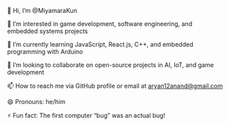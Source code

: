 👋 Hi, I’m @MiyamaraKun

👀 I’m interested in game development, software engineering, and embedded systems projects

🌱 I’m currently learning JavaScript, React.js, C++, and embedded programming with Arduino

💞️ I’m looking to collaborate on open-source projects in AI, IoT, and game development

📫 How to reach me via GitHub profile or email at aryan12anand@gmail.com

😄 Pronouns: he/him

⚡ Fun fact: The first computer “bug” was an actual bug!


<!---
MiyamaraKun/MiyamaraKun is a ✨ special ✨ repository because its `README.md` (this file) appears on your GitHub profile.
You can click the Preview link to take a look at your changes.
--->
